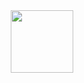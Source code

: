 <div id="header" align="center">
  <img src=https://media.giphy.com/media/scZPhLqaVOM1qG4lT9/giphy.gif" width="100"/>
</div>
